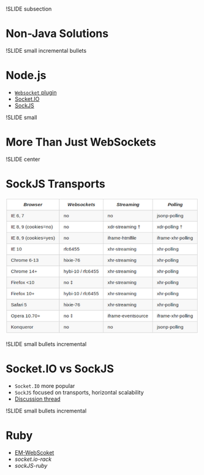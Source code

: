 !SLIDE subsection
# Non-Java Solutions

!SLIDE small incremental bullets
# Node.js
* <a href="https://npmjs.org/package/websocket">`Websocket` plugin</a>
* <a href="http://socket.io/">Socket.IO</a>
* <a href="http://sockjs.org">SockJS</a>

!SLIDE small
# More Than Just WebSockets

!SLIDE center
# SockJS Transports
![sockjs-transports.png](sockjs-transports.png)

!SLIDE small bullets incremental
# Socket.IO vs SockJS
* `Socket.IO` more popular
* `SockJS` focused on transports, horizontal scalability
* <a href="https://groups.google.com/forum/#!topic/sockjs/lgzxVnlth54/discussion">Discussion thread</a>

!SLIDE small bullets incremental
# Ruby
* <a href="https://github.com/igrigorik/em-websocket">EM-WebScoket</a>
* _socket.io-rack_
* _sockJS-ruby_

